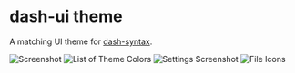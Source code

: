 # dash-ui theme

A matching UI theme for [dash-syntax](https://atom.io/themes/dash-syntax).

![Screenshot](https://i.imgur.com/crhLq9Z.png)
![List of Theme Colors](https://i.imgur.com/efKTQjh.png)
![Settings Screenshot](https://i.imgur.com/NlHG13r.png)
![File Icons](https://i.imgur.com/Zf9z6gw.png)
